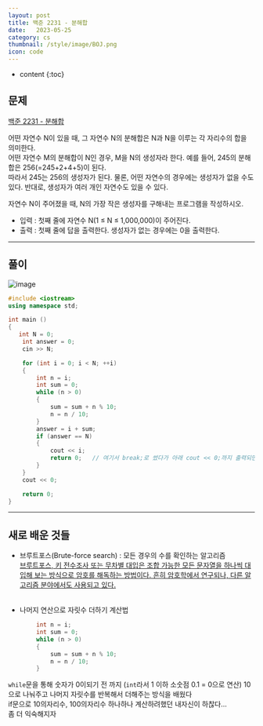 ```yaml
---
layout: post
title: 백준 2231 - 분해합
date:   2023-05-25
category: cs
thumbnail: /style/image/BOJ.png
icon: code
---
```


* content
{:toc}

##  문제

[백준 2231 - 분해합](https://www.acmicpc.net/problem/2231)  

어떤 자연수 N이 있을 때, 그 자연수 N의 분해합은 N과 N을 이루는 각 자리수의 합을 의미한다.  
어떤 자연수 M의 분해합이 N인 경우, M을 N의 생성자라 한다. 예를 들어, 245의 분해합은 256(=245+2+4+5)이 된다.  
따라서 245는 256의 생성자가 된다. 물론, 어떤 자연수의 경우에는 생성자가 없을 수도 있다. 반대로, 생성자가 여러 개인 자연수도 있을 수 있다.  
  
자연수 N이 주어졌을 때, N의 가장 작은 생성자를 구해내는 프로그램을 작성하시오.  
  
+ 입력 : 첫째 줄에 자연수 N(1 ≤ N ≤ 1,000,000)이 주어진다.  
+ 출력 : 첫째 줄에 답을 출력한다. 생성자가 없는 경우에는 0을 출력한다.  
  
***
  
##  풀이

![image](https://github.com/ssonsonya/ssonsonya.github.io/assets/116151781/d4271e78-a0d8-43c3-8b19-19d326531d31)  
  
```cpp
#include <iostream>
using namespace std;

int main ()
{
   int N = 0;
	int answer = 0;
	cin >> N;

	for (int i = 0; i < N; ++i)
	{
		int n = i;
		int sum = 0;
		while (n > 0)
		{
			sum = sum + n % 10;
			n = n / 10;
		}
		answer = i + sum;
		if (answer == N)
		{
			cout << i;
			return 0;   // 여기서 break;로 썼다가 아래 cout << 0;까지 출력되면서 틀렸다!
		}
	}
	cout << 0;

    return 0;
}
```
  
***
  
##  새로 배운 것들

* 브루트포스(Brute-force search) : 모든 경우의 수를 확인하는 알고리즘  
[브루트포스, 키 전수조사 또는 무차별 대입은 조합 가능한 모든 문자열을 하나씩 대입해 보는 방식으로 암호를 해독하는 방법이다. 흔히 암호학에서 연구되나, 다른 알고리즘 분야에서도 사용되고 있다.](https://namu.wiki/w/%EB%B8%8C%EB%A3%A8%ED%8A%B8%20%ED%8F%AC%EC%8A%A4)  
  <br/>

* 나머지 연산으로 자릿수 더하기 계산법  
```cpp
		int n = i;
		int sum = 0;
		while (n > 0)
		{
			sum = sum + n % 10;
			n = n / 10;
		}
```
`while`문을 통해 숫자가 0이되기 전 까지 (`int`라서 1 이하 소숫점 0.1 = 0으로 연산) 10으로 나눠주고 나머지 자릿수를 반복해서 더해주는 방식을 배웠다  
if문으로 10의자리수, 100의자리수 하나하나 계산하려했던 내자신이 하찮다...  
좀 더 익숙해지자  
